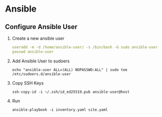 # Ansible

## Configure Ansible User

1. Create a new ansible user

    ```yaml
    useradd -m -d /home/ansible-user/ -s /bin/bash -G sudo ansible-user
    passwd ansible-user
    ```

2. Add Ansible User to sudoers

    ```shell
    echo "ansible-user ALL=(ALL) NOPASSWD:ALL" | sudo tee /etc/sudoers.d/ansible-user
    ```

3. Copy SSH Keys

    ```shell
    ssh-copy-id -i ~/.ssh/id_ed25519.pub ansible-user@host
    ```

4. Run

    ```shell
    ansible-playbook -i inventory.yaml site.yaml
    ```
